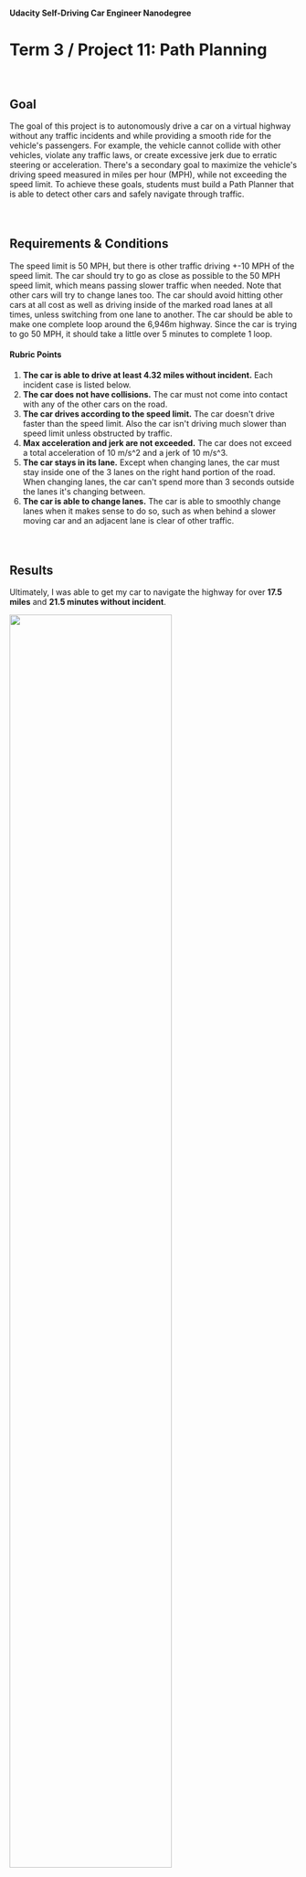 #### Udacity Self-Driving Car Engineer Nanodegree

# Term 3 / Project 11: Path Planning


##### &nbsp;

## Goal
The goal of this project is to autonomously drive a car on a virtual highway without any traffic incidents and while providing a smooth ride for the vehicle's passengers. For example, the vehicle cannot collide with other vehicles, violate any traffic laws, or create excessive jerk due to erratic steering or acceleration. There's a secondary goal to maximize the vehicle's driving speed measured in miles per hour (MPH), while not exceeding the speed limit. To achieve these goals, students must build a Path Planner that is able to detect other cars and safely navigate through traffic.

##### &nbsp;

## Requirements & Conditions
The speed limit is 50 MPH, but there is other traffic driving +-10 MPH of the speed limit. The car should try to go as close as possible to the 50 MPH speed limit, which means passing slower traffic when needed. Note that other cars will try to change lanes too. The car should avoid hitting other cars at all cost as well as driving inside of the marked road lanes at all times, unless switching from one lane to another. The car should be able to make one complete loop around the 6,946m highway. Since the car is trying to go 50 MPH, it should take a little over 5 minutes to complete 1 loop.

#### Rubric Points
1. **The car is able to drive at least 4.32 miles without incident.** Each incident case is listed below.
1. **The car does not have collisions.** The car must not come into contact with any of the other cars on the road.
1. **The car drives according to the speed limit.** The car doesn't drive faster than the speed limit. Also the car isn't driving much slower than speed limit unless obstructed by traffic.
1. **Max acceleration and jerk are not exceeded.** The car does not exceed a total acceleration of 10 m/s^2 and a jerk of 10 m/s^3.
1. **The car stays in its lane.** Except when changing lanes, the car must stay inside one of the 3 lanes on the right hand portion of the road. When changing lanes, the car can't spend more than 3 seconds outside the lanes it's changing between.
1. **The car is able to change lanes.** The car is able to smoothly change lanes when it makes sense to do so, such as when behind a slower moving car and an adjacent lane is clear of other traffic.


##### &nbsp;

## Results
Ultimately, I was able to get my car to navigate the highway for over **17.5 miles** and **21.5 minutes without incident**.

<img src="results/best-score.png" width="75%" /></a>

[Here](https://youtu.be/3QYBQGf2RrE) is a video showing the results.

<a href="https://youtu.be/3QYBQGf2RrE"><img src="results/video-thumbnail.png" width="55%" /></a>

##### &nbsp;

## Approach
In building a path planner, there are many possible approaches with varying levels of complexity. I decided to keep my approach as simple as possible, while leveraging much of the starter code provided in the [project walkthrough.](https://youtu.be/7sI3VHFPP0w)

All of my code can be found in `main.cpp` from line [line 249](https://github.com/tommytracey/Udacity-CarND-Term3/blob/master/p11-path-planning/src/main.cpp#L249) to 436 (below the helper functions provided by Udacity). There are three main sections:

1. **Prediction** &mdash; leverage our car's localization data and the sensor fusion data to detect other cars and determine their relative positions.
2. **Behavior** &mdash; given the above predictions, determine if and when our car should change lanes so that it can safely but efficiently navigate through traffic.
3. **Trajectory** &mdash; given the above predictions and behavior model, calculate our car's path and feed it to the simulator.

##### &nbsp;

### Prediction

##### Data Provided
The map of the highway is in data/highway_map.txt. Each waypoint in the list contains `[x,y,s,dx,dy]` values. `x` and `y` are the waypoint's map coordinate position, the `s` value is the distance along the road to get to that waypoint in meters, the `dx` and `dy` values define the unit normal vector pointing outward of the highway loop.

The highway's waypoints loop around so the Frenet `s` value distance along the road goes from 0 to 6945.554.

Our car's localization data ([line 230](https://github.com/tommytracey/Udacity-CarND-Term3/blob/master/p11-path-planning/src/main.cpp#L230)):

```c++
  double car_x = j[1]["x"];  // Cartesian map coordinates
  double car_y = j[1]["y"];  // Cartesian map coordinates
  double car_s = j[1]["s"];  // Frenet coordinate, longitudinal distance from track start 0
  double car_d = j[1]["d"];  // Frenet coordinate, lateral distance from road median 0
  double car_yaw = j[1]["yaw"];  // steering angle / heading
  double car_speed = j[1]["speed"];
```
##### &nbsp;

The sensor fusion data provides a list of all other cars on our side of the road. Data for each car is a one dimensional vector: `[id, x, y, vx, vy, s, d]`. Note that `vx` and `vy` represent the car's velocity. All other variables are the same as the localization inputs.
```c++
auto sensor_fusion = j[1]["sensor_fusion"];
```
##### &nbsp;

With this data in hand, we can now calculate the longitudinal (`s`) and lateral (`d`) distances for other cars on the road and which lane they're in relative to ours.

First we need to initialize our own lane and velocity ([line 205](https://github.com/tommytracey/Udacity-CarND-Term3/blob/master/p11-path-planning/src/main.cpp#L205)):

```c++
// by default our car starts in lane 1
int lane = 1;

// initialize our reference velocity
double ref_vel = 0.0; // mph
```

##### &nbsp;

Based on `d` we can determine which lane each car is in ([line 258](https://github.com/tommytracey/Udacity-CarND-Term3/blob/master/p11-path-planning/src/main.cpp#L258)):


```c++
// initialize lane identifiers for other cars
bool car_ahead = false;
bool car_left = false;
bool car_right = false;

// which lane is the other car in
for (int i = 0; i < sensor_fusion.size(); i++) {
  float d = sensor_fusion[i][6];
  int car_lane;

  if (d >= 0 && d < 4) {
    car_lane = 0;  // left lane
  } else if (d >= 4 && d < 8) {
    car_lane = 1;  // middle lane
  } else if (d >= 8 && d <= 12) {
    car_lane = 2;  // right lane
  } else {
    continue;
  }
```

##### &nbsp;

We can then use the remaining fusion data to calculate each of the other car's positions (`s`).

```c++
// other car's velocity, speed, and position
double vx = sensor_fusion[i][3];
double vy = sensor_fusion[i][4];
double check_speed = sqrt(vx*vx + vy*vy);
double check_car_s = sensor_fusion[i][5];

// car s position after executing previous trajectory
check_car_s += ((double)prev_size*0.02*check_speed);
```

##### &nbsp;

<img src="results/arrow2.png" width="40%" /></a>

#### This is where things get interesting.

Now that we have `s` and `d` for the other cars, we need to determine if any of the cars are within some minimum distance in our lane or an adjacent lane. The values you set for these distances will significantly impact how aggressively your car navigates through traffic. After several iterations, I ultimately settled on the distance gap parameters below (also [line 287](https://github.com/tommytracey/Udacity-CarND-Term3/blob/master/p11-path-planning/src/main.cpp#L287)).

To summarize, the model identifies:
* a `car_ahead` if there is a car in my lane less than 20m ahead
* a `car_left` if there is a car in the lane to my left that is less than 60m ahead _and_ less than 5m behind my car.
* a `car_right` if there is a car in the lane to my right that is less than 60m ahead _and_ less than 5m behind my car.

```c++
// minimum distance gaps between our car and other cars
int gap_ahead_my_lane = 20; // m
int gap_ahead_oth_lane = 60; // m
int gap_behind = 5; // m

// determine if other car is within minimum distance gaps
if (car_lane == lane) {
  car_ahead |= (check_car_s > car_s) && ((check_car_s - car_s) < gap_ahead_my_lane);
} else if (lane - car_lane == 1) {
  car_left |= ((check_car_s + gap_behind) > car_s ) && ((check_car_s - gap_ahead_oth_lane) < car_s);
} else if (lane - car_lane == -1) {
  car_right |= ((check_car_s + gap_behind) > car_s ) && ((check_car_s - gap_ahead_oth_lane) < car_s);
}
```

##### &nbsp;

### Behavior

The basic strategy with choosing the above parameters is to make sure there is adequate room in either the left or right lane to pass the car ahead of me. This allows my car to more intelligently chose whether to pass on the left or right.

Also, the model is quite aggressive in that it allows my car to cut in front of other cars even if they're only 5m behind me. If you watch [the video](https://youtu.be/3QYBQGf2RrE?t=53s), you can see how this allows my car to navigate through tight spaces and avoid getting stuck in traffic. However, there is a safety risk. My car is more likely to cut in front of another car and cause a collision from behind. In real life this would be a huge concern and you'd want to set the `gap_behind` value higher. But in this simulation I found the risk of getting rear-ended was quite rare, so I kept this parameter at 5m.

Now equipped with the positions of the other cars, I can model my car's behavior according to the above strategy ([line 302](https://github.com/tommytracey/Udacity-CarND-Term3/blob/master/p11-path-planning/src/main.cpp#L302)):

```c++
// Behavior: modulate car to avoid collisions

double acc = 0.224;  // accelleration increment
double max_speed = 49.8;  // mph

// when there's a car ahead
if (car_ahead) {
  // if left lane is free, change to left lane
  if (lane > 0 && !car_left) {
  lane--;
  // otherwise if right lane is free, change to right lane
  } else if (lane < 2 && !car_right) {
    lane++;
  } else {
    // if left and right lanes are blocked then slow down
    ref_vel -= acc;
  }
// if there isn't a car ahead
} else {
  if (lane != 1) {
    // move back to the center lane if it's clear
    if ((lane == 0 && !car_right) || (lane == 2 && !car_left)) {
      lane = 1;
    }
  }
  // increase speed (up to speed limit)
  if (ref_vel < max_speed) {
    ref_vel += acc;
  }
}
```
Notice that the above code also includes logic that moves the car back into the center lane whenever it's safe to do so ([line 320](https://github.com/tommytracey/Udacity-CarND-Term3/blob/master/p11-path-planning/src/main.cpp#L320)). Doing this helps prevent the car from getting pinned in the right or left lane, and therefore creates more opportunities to pass slower cars ahead.

##### &nbsp;

### Trajectory
The final task is to calculate an optimal trajectory based on the car's lane target, speed, coordinates, and most recent path points.

Here are the basic steps:
1. Transform the waypoints from map coordinates (x,y) into the vehicle space (s,d).
1. Repurpose the last two points of the previous trajectory. If there isn't a previous trajectory then we use the car's most recent position in conjunction three distant points.
1. Initialize the spline calculation. To simplify the math, the coordinates are transformed (shift and rotation) to local car coordinates.
1. Previous trajectory points are copied to the new trajectory to  maintain continuity.
1. The remaining trajectory points are calculated by evaluating the spline and then transforming the output coordinates back to map coordinates.

You can view the code for this sequence of steps starting at [line 333 of main.cpp](https://github.com/tommytracey/Udacity-CarND-Term3/blob/master/p11-path-planning/src/main.cpp#L333).

##### &nbsp;

### Future Improvements
Ultimately, this is a simplistic approach that works well in a simulated driving environment that isn't terribly dynamic. Trying to extend this path planner to a more stochastic environment (such as an urban setting) would require many improvements.
* Finite state machine that accommodates greater complexity with a more comprehensive set of driving actions and states.
* Cost functions that reward/penalize a broader set of environment variables in order to determine the optimal path (e.g. the relative speed of an vehicle approaching in the next lane prior to a lane change).
* Localization of other objects (not just cars) using sensor fusion.
* (for highway driving) A prediction and behavior model that looks for opportunities to pass by evaluating car positions two lanes over (not just in the adjacent lane).

##### &nbsp;

---

# Project Starter Code
In case you want to run this project yourself, below is the project starter code. This repository contains all the code needed to complete the final project for the Localization course in Udacity's Self-Driving Car Nanodegree.

### Simulator.
You can download the Term3 Simulator which contains the Path Planning Project from the [releases tab (https://github.com/udacity/self-driving-car-sim/releases/tag/T3_v1.2).

## Basic Build Instructions

1. Clone this repo.
2. Make a build directory: `mkdir build && cd build`
3. Compile: `cmake .. && make`
4. Run it: `./path_planning`.

Here is the data provided from the Simulator to the C++ Program

#### Main car's localization Data (No Noise)

["x"] The car's x position in map coordinates

["y"] The car's y position in map coordinates

["s"] The car's s position in frenet coordinates

["d"] The car's d position in frenet coordinates

["yaw"] The car's yaw angle in the map

["speed"] The car's speed in MPH

#### Previous path data given to the Planner

//Note: Return the previous list but with processed points removed, can be a nice tool to show how far along
the path has processed since last time.

["previous_path_x"] The previous list of x points previously given to the simulator

["previous_path_y"] The previous list of y points previously given to the simulator

#### Previous path's end s and d values

["end_path_s"] The previous list's last point's frenet s value

["end_path_d"] The previous list's last point's frenet d value

#### Sensor Fusion Data, a list of all other car's attributes on the same side of the road. (No Noise)

["sensor_fusion"] A 2d vector of cars and then that car's [car's unique ID, car's x position in map coordinates, car's y position in map coordinates, car's x velocity in m/s, car's y velocity in m/s, car's s position in frenet coordinates, car's d position in frenet coordinates.

## Details

1. The car uses a perfect controller and will visit every (x,y) point it recieves in the list every .02 seconds. The units for the (x,y) points are in meters and the spacing of the points determines the speed of the car. The vector going from a point to the next point in the list dictates the angle of the car. Acceleration both in the tangential and normal directions is measured along with the jerk, the rate of change of total Acceleration. The (x,y) point paths that the planner recieves should not have a total acceleration that goes over 10 m/s^2, also the jerk should not go over 50 m/s^3. (NOTE: As this is BETA, these requirements might change. Also currently jerk is over a .02 second interval, it would probably be better to average total acceleration over 1 second and measure jerk from that.

2. There will be some latency between the simulator running and the path planner returning a path, with optimized code usually its not very long maybe just 1-3 time steps. During this delay the simulator will continue using points that it was last given, because of this its a good idea to store the last points you have used so you can have a smooth transition. previous_path_x, and previous_path_y can be helpful for this transition since they show the last points given to the simulator controller with the processed points already removed. You would either return a path that extends this previous path or make sure to create a new path that has a smooth transition with this last path.

## Tips

A really helpful resource for doing this project and creating smooth trajectories was using http://kluge.in-chemnitz.de/opensource/spline/, the spline function is in a single hearder file is really easy to use.

---

## Dependencies

* cmake >= 3.5
  * All OSes: [click here for installation instructions](https://cmake.org/install/)
* make >= 4.1
  * Linux: make is installed by default on most Linux distros
  * Mac: [install Xcode command line tools to get make](https://developer.apple.com/xcode/features/)
  * Windows: [Click here for installation instructions](http://gnuwin32.sourceforge.net/packages/make.htm)
* gcc/g++ >= 5.4
  * Linux: gcc / g++ is installed by default on most Linux distros
  * Mac: same deal as make - [install Xcode command line tools]((https://developer.apple.com/xcode/features/)
  * Windows: recommend using [MinGW](http://www.mingw.org/)
* [uWebSockets](https://github.com/uWebSockets/uWebSockets)
  * Run either `install-mac.sh` or `install-ubuntu.sh`.
  * If you install from source, checkout to commit `e94b6e1`, i.e.
    ```
    git clone https://github.com/uWebSockets/uWebSockets
    cd uWebSockets
    git checkout e94b6e1
    ```

 bobo7727 commented on Apr 14
Install uWebSockets
See Detail: https://github.com/udacity/CarND-Path-Planning-Project/blob/master/install-ubuntu.sh

sudo apt-get install libuv1-dev libssl-dev libz-dev
git clone https://github.com/uWebSockets/uWebSockets
cd uWebSockets
git checkout e94b6e1 #Important,CMakeList.txt in this commit.
mkdir build
cd build
cmake ..
make
sudo make install
sudo ln -s /usr/lib64/libuWS.so /usr/lib/libuWS.so #Important, link libuWS.so
sudo rm -r uWebSockets







## Editor Settings

We've purposefully kept editor configuration files out of this repo in order to
keep it as simple and environment agnostic as possible. However, we recommend
using the following settings:

* indent using spaces
* set tab width to 2 spaces (keeps the matrices in source code aligned)

## Code Style

Please (do your best to) stick to [Google's C++ style guide](https://google.github.io/styleguide/cppguide.html).

## Project Instructions and Rubric

Note: regardless of the changes you make, your project must be buildable using
cmake and make!


## Call for IDE Profiles Pull Requests

Help your fellow students!

We decided to create Makefiles with cmake to keep this project as platform
agnostic as possible. Similarly, we omitted IDE profiles in order to ensure
that students don't feel pressured to use one IDE or another.

However! I'd love to help people get up and running with their IDEs of choice.
If you've created a profile for an IDE that you think other students would
appreciate, we'd love to have you add the requisite profile files and
instructions to ide_profiles/. For example if you wanted to add a VS Code
profile, you'd add:

* /ide_profiles/vscode/.vscode
* /ide_profiles/vscode/README.md

The README should explain what the profile does, how to take advantage of it,
and how to install it.

Frankly, I've never been involved in a project with multiple IDE profiles
before. I believe the best way to handle this would be to keep them out of the
repo root to avoid clutter. My expectation is that most profiles will include
instructions to copy files to a new location to get picked up by the IDE, but
that's just a guess.

One last note here: regardless of the IDE used, every submitted project must
still be compilable with cmake and make./

## How to write a README
A well written README file can enhance your project and portfolio.  Develop your abilities to create professional README files by completing [this free course](https://www.udacity.com/course/writing-readmes--ud777).
